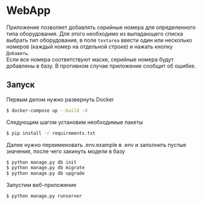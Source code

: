 # WebApp
Приложение позволяет добавлять серийные номера для определенного типа оборудования.
Для этого необходимо из выпадающего списка выбрать тип оборудования, в поле `textarea`
ввести один или несколько номеров (каждый номер на отдельной строке) 
и нажать кнопку `Добавить`.  
Если все номера соответствуют маске, серийные номера будут добавлены в базу.
В противном случае приложение сообщит об ошибке.

## Запуск
Первым делом нужно развернуть Docker
```bash
$ docker-compose up --build -d
```
Следующим шагом установим необходимые пакеты
```bash
$ pip install -r requirements.txt
```
Далее нужно переименовать .env.example в .env и заполнить пустые значения,
после чего закинуть модели в базу
```bash
$ python manage.py db init
$ python manage.py db migrate
$ python manage.py db upgrade
```
Запустим веб-приложение
```bash
$ python manage.py runserver
```